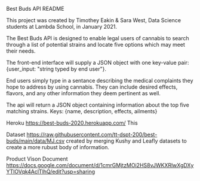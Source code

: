 Best Buds API README

This project was created by Timothey Eakin & Sara West, Data Science students at Lambda School, in January 2021.

The Best Buds API is designed to enable legal users of cannabis to search through a list of potential strains and locate
five options which may meet their needs.

The front-end interface will supply a JSON object with one key-value pair: {user_input: "string typed by end user"}.

End users simply type in a sentance describing the medical complaints they hope to address by using cannabis.
They can include desired effects, flavors, and any other information they deem pertinent as well.

The api will return a JSON object containing information about the top five matching strains.
Keys: {name, description, effects, ailments}

Heroku https://best-buds-2020.herokuapp.com/ This

Dataset https://raw.githubusercontent.com/tt-dspt-200/best-buds/main/data/MJ.csv created by merging Kushy and Leafly datasets to create a more rubust body of information.

Product Vison Document https://docs.google.com/document/d/1cmrGMjtzMOi2HS8vJWKXRlwXgDXyYTlOVqk4AclTlhQ/edit?usp=sharing
